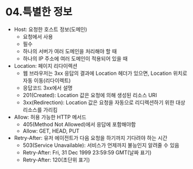 # 04.특별한 정보

- Host: 요청한 호스트 정보(도메인)
  - 요청에서 사용
  - 필수
  - 하나의 서버가 여러 도메인을 처리해야 할 때
  - 하나의 IP 주소에 여러 도메인이 적용되어 있을 때
- Location: 페이지 리다이렉션
  - 웹 브라우저는 3xx 응답의 결과에 Location 헤더가 있으면, Location 위치로 자동 이동(리다이렉트)
  - 응답코드 3xx에서 설명
  - 201(Created): Location 값은 요청에 의해 생성된 리소스 URI
  - 3xx(Redirection): Location 값은 요청을 자동으로 리디렉션하기 위한 대상 리소스를 가리킴
- Allow: 허용 가능한 HTTP 메서드
  - 405(Method Not Allowed)에서 응답에 포함해야함
  - Allow: GET, HEAD, PUT
- Retry-After: 유저 에이전트가 다음 요청을 하기까지 기다려야 하는 시간
  - 503(Service Unavailable): 서비스가 언제까지 불능인지 알려줄 수 있음
  - Retry-After: Fri, 31 Dec 1999 23:59:59 GMT(날짜 표기)
  - Retry-After: 120(초단위 표기)



